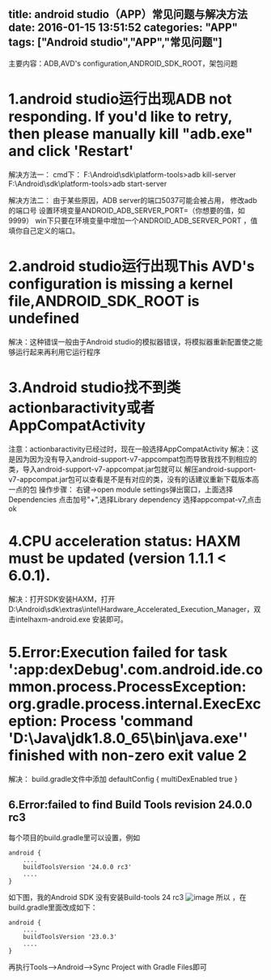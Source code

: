 title: android studio（APP）常见问题与解决方法
date: 2016-01-15 13:51:52
categories: "APP"
tags: ["Android studio","APP","常见问题"]
---
主要内容：ADB,AVD's configuration,ANDROID_SDK_ROOT，架包问题
<!--more-->
1.android studio运行出现ADB not responding. If you'd like to retry, then please manually kill "adb.exe" and click 'Restart'
===========
解决方法一：
cmd下：
F:\Android\sdk\platform-tools>adb kill-server
F:\Android\sdk\platform-tools>adb start-server

解决方法二：
由于某些原因，ADB server的端口5037可能会被占用，
修改adb的端口号
设置环境变量ANDROID_ADB_SERVER_PORT=（你想要的值，如9999）
win下只要在环境变量中增加一个ANDROID_ADB_SERVER_PORT ，值填你自己定义的端口。


2.android studio运行出现This AVD's configuration is missing a kernel file,ANDROID_SDK_ROOT is undefined
=====================================
解决：这种错误一般由于Android studio的模拟器错误，将模拟器重新配置使之能够运行起来再利用它运行程序

3.Android studio找不到类actionbaractivity或者AppCompatActivity
====================
注意：actionbaractivity已经过时，现在一般选择AppCompatActivity
  解决：这是因为因为没有导入android-support-v7-appcompat包而导致我找不到相应的类，导入android-support-v7-appcompat.jar包就可以
	解压android-support-v7-appcompat.jar包可以查看是不是有对应的类，没有的话建议重新下载版本高一点的包
操作步骤：
	右键->open module settings弹出窗口，上面选择Dependencies
	点击加号"+",选择Library dependency
	选择appcompat-v7,点击ok

4.CPU acceleration status: HAXM must be updated (version 1.1.1 < 6.0.1).
==========
解决：打开SDK安装HAXM，打开D:\Android\sdk\extras\intel\Hardware_Accelerated_Execution_Manager，双击intelhaxm-android.exe 安装即可。




5.Error:Execution failed for task ':app:dexDebug'.com.android.ide.common.process.ProcessException: org.gradle.process.internal.ExecException: Process 'command 'D:\Java\jdk1.8.0_65\bin\java.exe'' finished with non-zero exit value 2
===========================
解决：
build.gradle文件中添加
defaultConfig {
    multiDexEnabled true
}

6.Error:failed to find Build Tools revision 24.0.0 rc3
-------------------
每个项目的build.gradle里可以设置，例如
```
android {
    ....
    buildToolsVersion '24.0.0 rc3'
    ....
}
```
如下图，我的Android SDK 没有安装Build-tools 24 rc3
![image](img/android_studio_question/1.png)
所以 ，在build.gradle里面改成如下：
```
android {
    ....
    buildToolsVersion '23.0.3'
    ....
}
```
再执行Tools–>Android–>Sync Project with Gradle Files即可 